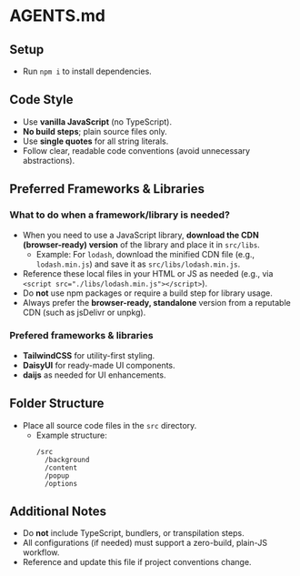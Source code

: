 # AGENTS.md

## Setup

- Run `npm i` to install dependencies.

## Code Style

- Use **vanilla JavaScript** (no TypeScript).
- **No build steps**; plain source files only.
- Use **single quotes** for all string literals.
- Follow clear, readable code conventions (avoid unnecessary abstractions).

## Preferred Frameworks & Libraries

### What to do when a framework/library is needed?

- When you need to use a JavaScript library, **download the CDN (browser-ready) version** of the library and place it in `src/libs`.
  - Example: For `lodash`, download the minified CDN file (e.g., `lodash.min.js`) and save it as `src/libs/lodash.min.js`.
- Reference these local files in your HTML or JS as needed (e.g., via `<script src="./libs/lodash.min.js"></script>`).
- Do **not** use npm packages or require a build step for library usage.
- Always prefer the **browser-ready, standalone** version from a reputable CDN (such as jsDelivr or unpkg).

### Prefered frameworks & libraries

- **TailwindCSS** for utility-first styling.
- **DaisyUI** for ready-made UI components.
- **daijs** as needed for UI enhancements.

## Folder Structure

- Place all source code files in the `src` directory.
  - Example structure:
    ```
    /src
      /background
      /content
      /popup
      /options
    ```

## Additional Notes

- Do **not** include TypeScript, bundlers, or transpilation steps.
- All configurations (if needed) must support a zero-build, plain-JS workflow.
- Reference and update this file if project conventions change.
